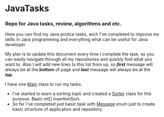 <h1> JavaTasks </h1>
<h3>Repo for Java tasks, review, algorithms and etc.</h3> 

<p></p>
  Here you can find my Java prctice tasks, wich I've completed to improve my skills 
  in Java programming and everything what can be useful for Java developer.
<p></p>
  My plan is to update this document every time I complete the task, so you can easily 
  navigate through all my repositories and quickly find what you want to. Also I will add
  new lines to this list from up, so <b><em>first</em></b> message will always be at the <b><em>bottom</em></b> of page and
  <b><em>last</em></b> message will always be at the <b><em>top</em></b>.
<p></p>
  I have one <a href = "/src/main/Main.java">Main</a> class to run my tasks. 
<p></p>
  <ul>
    <li>
      I've started to learn a sorting topic and created a <a href = "/src/pack01/Sorter.java">Sorter</a> 
      class for this purpose. Basic int[] insertionSort.
    </li>
    <li>
      So far I've completed just basic task with <a href = "/src/pack01/Message.java">Message</a> enum
      just to create basic structure of application and repository.
    </li>
  </ul>
